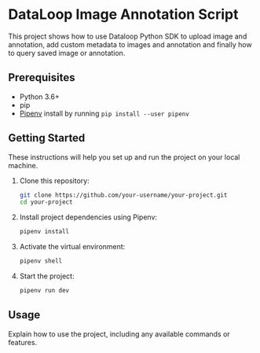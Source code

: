 # DataLoop Image Annotation Script

This project shows how to use Dataloop Python SDK to upload image and annotation, add custom metadata to images and annotation and finally how to query saved image or annotation.

## Prerequisites

- Python 3.6+
- pip
- [Pipenv](https://pipenv.pypa.io/en/latest/) install by running ```pip install --user pipenv```

## Getting Started

These instructions will help you set up and run the project on your local machine.

1. Clone this repository:

   ```bash
   git clone https://github.com/your-username/your-project.git
   cd your-project
   ```

2. Install project dependencies using Pipenv:

   ```bash
   pipenv install
   ```

3. Activate the virtual environment:

   ```bash
   pipenv shell
   ```

4. Start the project:

   ```bash
   pipenv run dev
   ```


## Usage

Explain how to use the project, including any available commands or features.